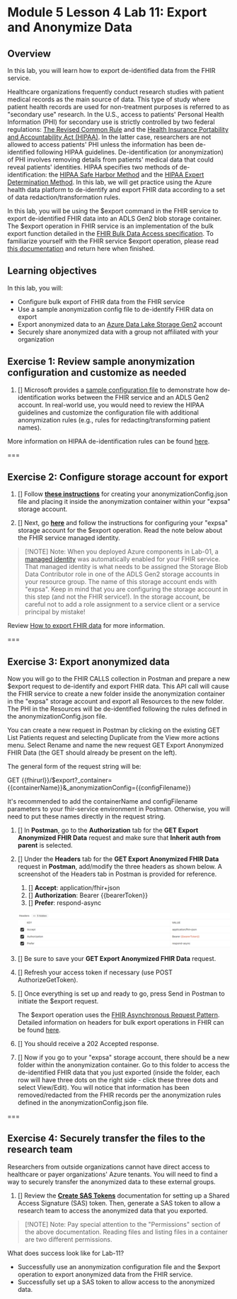 # Module 5 Lesson 4 Lab 11: Export and Anonymize Data

## Overview

In this lab, you will learn how to export de-identified data from the FHIR service.

Healthcare organizations frequently conduct research studies with patient medical records as the main source of data. This type of study where patient health records are used for non-treatment purposes is referred to as "secondary use" research. In the U.S., access to patients' Personal Health Information (PHI) for secondary use is strictly controlled by two federal regulations: [The Revised Common Rule](https://www.hhs.gov/ohrp/regulations-and-policy/regulations/finalized-revisions-common-rule/index.html) and the [Health Insurance Portability and Accountability Act (HIPAA)](https://www.cdc.gov/phlp/publications/topic/hipaa.html#:~:text=The%20Health%20Insurance%20Portability%20and,the%20patient's%20consent%20or%20knowledge.). In the latter case, researchers are not allowed to access patients' PHI unless the information has been de-identified following HIPAA guidelines. De-identification (or anonymization) of PHI involves removing details from patients' medical data that could reveal patients' identities. HIPAA specifies two methods of de- identification: the [HIPAA Safe Harbor Method](https://www.hhs.gov/hipaa/for-professionals/privacy/special-topics/de-identification/index.html#safeharborguidance) and the [HIPAA Expert Determination Method](https://www.hhs.gov/hipaa/for-professionals/privacy/special-topics/de-identification/index.html#guidancedetermination). In this lab, we will get practice using the Azure health data platform to de-identify and export FHIR data according to a set of data redaction/transformation rules.

In this lab, you will be using the \$export command in the FHIR service to export de-identified FHIR data into an ADLS Gen2 blob storage container. The \$export operation in FHIR service is an implementation of the bulk export function detailed in the [FHIR Bulk Data Access specification](https://hl7.org/fhir/uv/bulkdata/export/index.html). To familiarize yourself with the FHIR service \$export operation, please read [this documentation](https://docs.microsoft.com/en-us/azure/healthcare-apis/fhir/export-data) and return here when finished.

## Learning objectives

In this lab, you will:

-   Configure bulk export of FHIR data from the FHIR service
-   Use a sample anonymization config file to de-identify FHIR data on export
-   Export anonymized data to an [Azure Data Lake Storage
    Gen2](https://docs.microsoft.com/azure/storage/blobs/data-lake-storage-introduction)
    account
-   Securely share anonymized data with a group not affiliated with your
    organization


## Exercise 1: Review sample anonymization configuration and customize as needed

1. [] Microsoft provides a [sample configuration file](https://docs.microsoft.com/en-us/azure/healthcare-apis/fhir/de-identified-export#configuration-file) to demonstrate how de-identification works between the FHIR service and an ADLS Gen2 account. In real-world use, you would need to review the HIPAA guidelines and customize the configuration file with additional anonymization rules (e.g., rules for redacting/transforming patient names).

More information on HIPAA de-identification rules can be found [here](https://www.hhs.gov/hipaa/for-professionals/privacy/special-topics/de-identification/index.html).

===

## Exercise 2: Configure storage account for export

1. [] Follow [**these instructions**](https://docs.microsoft.com/en-us/azure/healthcare-apis/fhir/de-identified-export) for creating your anonymizationConfig.json file and placing it inside the anonymization container within your "expsa" storage account.

2. [] Next, go [**here**](https://docs.microsoft.com/en-us/azure/healthcare-apis/fhir/configure-export-data) and follow the instructions for configuring your "expsa" storage account for the \$export operation. Read the note below about the FHIR service managed identity.

> [!NOTE] Note: When you deployed Azure components in Lab-01, a [managed identity](https://docs.microsoft.com/en-us/azure/active-directory/managed-identities-azure-resources/overview) was automatically enabled for your FHIR service. That managed identity is what needs to be assigned the Storage Blob Data Contributor role in one of the ADLS Gen2 storage accounts in your resource group. The name of this storage account ends with "expsa". Keep in mind that you are configuring the storage account in this step (and not the FHIR service!). In the storage account, be careful not to add a role assignment to a service client or a service principal by mistake!

Review [How to export FHIR data](https://docs.microsoft.com/en-us/azure/healthcare-apis/fhir/export-data) for more information.

===

## Exercise 3: Export anonymized data

Now you will go to the FHIR CALLS collection in Postman and prepare a new \$export request to de-identify and export FHIR data. This API call will cause the FHIR service to create a new folder inside the anonymization container in the "expsa" storage account and export all Resources to the new folder. The PHI in the Resources will be de-identified following the rules defined in the anonymizationConfig.json file.

You can create a new request in Postman by clicking on the existing GET List Patients request and selecting Duplicate from the View more actions menu. Select Rename and name the new request GET Export Anonymized FHIR Data (the GET should already be present on the left).

The general form of the request string will be:

GET {{fhirurl}}/\$export?_container={{containerName}}&_anonymizationConfig={{configFilename}}

It's recommended to add the containerName and configFilename parameters to your fhir-service environment in Postman. Otherwise, you will need to put these names directly in the request string.

1. [] In **Postman**, go to the **Authorization** tab for the **GET Export Anonymized FHIR Data** request and make sure that **Inherit auth from parent** is selected.

2. [] Under the **Headers** tab for the **GET Export Anonymized FHIR Data** request in **Postman**, add/modify the three headers as shown below. A screenshot of the Headers tab in Postman is provided for reference.
    1. [] **Accept**: application/fhir+json
    1. [] **Authorization**: Bearer {{bearerToken}}
    1. [] **Prefer**: respond-async

    ![export-header](./IMAGES/Lab11/L11P1.png)

1. [] Be sure to save your **GET Export Anonymized FHIR Data** request.

1. [] Refresh your access token if necessary (use POST AuthorizeGetToken).

1. [] Once everything is set up and ready to go, press Send in Postman to initiate the \$export request.

    The \$export operation uses the [FHIR Asynchronous Request Pattern](https://hl7.org/fhir/R4/async.html). Detailed information on headers for bulk export operations in FHIR can be found [here](https://hl7.org/Fhir/uv/bulkdata/export/index.html#headers).

1. [] You should receive a 202 Accepted response.

1. [] Now if you go to your "expsa" storage account, there should be a new folder within the anonymization container. Go to this folder to access the de-identified FHIR data that you just exported (inside the folder, each row will have three dots on the right side - click these three dots and select View/Edit). You will notice that information has been removed/redacted from the FHIR records per the anonymization rules defined in the anonymizationConfig.json file.

===

## Exercise 4: Securely transfer the files to the research team

Researchers from outside organizations cannot have direct access to healthcare or payer organizations' Azure tenants. You will need to find a way to securely transfer the anonymized data to these external groups.

1. [] Review the [**Create SAS Tokens**](https://docs.microsoft.com/en-us/azure/cognitive-services/translator/document-translation/create-sas-tokens?tabs=Containers) documentation for setting up a Shared Access Signature (SAS) token. Then, generate a SAS token to allow a research team to access the anonymized data that you exported.

> [!NOTE] Note: Pay special attention to the "Permissions" section of the above documentation. Reading files and listing files in a container are two different permissions.

What does success look like for Lab-11?

-   Successfully use an anonymization configuration file and the \$export operation to export anonymized data from the FHIR service.
-   Successfully set up a SAS token to allow access to the anonymized data.

